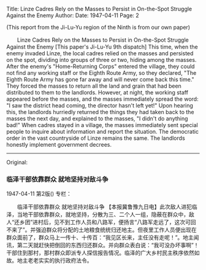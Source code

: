 Title: Linze Cadres Rely on the Masses to Persist in On-the-Spot Struggle Against the Enemy
Author:
Date: 1947-04-11
Page: 2

(This report from the Ji-Lu-Yu region of the Ninth is from our own paper)

　　Linze Cadres Rely on the Masses
    to Persist in On-the-Spot Struggle Against the Enemy
    [This paper's Ji-Lu-Yu 9th dispatch] This time, when the enemy invaded Linze, the local cadres relied on the masses and persisted on the spot, dividing into groups of three or two, hiding among the masses. After the enemy's "Home-Returning Corps" entered the village, they could not find any working staff or the Eighth Route Army, so they declared, "The Eighth Route Army has gone far away and will never come back this time." They forced the masses to return all the land and grain that had been distributed to them to the landlords. However, at night, the working staff appeared before the masses, and the masses immediately spread the word: "I saw the district head coming, the director hasn't left yet!" Upon hearing this, the landlords hurriedly returned the things they had taken back to the masses the next day, and explained to the masses, "I didn't do anything bad!" When cadres stayed in a village, the masses immediately sent special people to inquire about information and report the situation. The democratic order in the vast countryside of Linze remains the same. The landlords honestly implement government decrees.



<hr /> 

Original: 


### 临泽干部依靠群众  就地坚持对敌斗争

1947-04-11
第2版()
专栏：

　　临泽干部依靠群众
    就地坚持对敌斗争
    【本报冀鲁豫九日电】此次敌人进犯临泽，当地干部依靠群众，就地坚持，分散为三、二个人一组，隐蔽在群众中，敌人“还乡团”进村后，见不到工作人员和八路军，便扬言“八路军走远了，这次可回不来了”。并强迫群众将分配的土地粮食统统归还地主。但夜里工作人员便出现在群众面前了，群众马上一传十、十传百：“我见区长来，主任没有走呢！”。地主闻讯，第二天就赶快把倒回的东西归还群众。并向群众表白说：“我可没办坏事啊”！干部住到那村，那村群众即派专人探信报告情况。临泽的广大乡村民主秩序依然如故。地主老老实实的执行政府法令。
